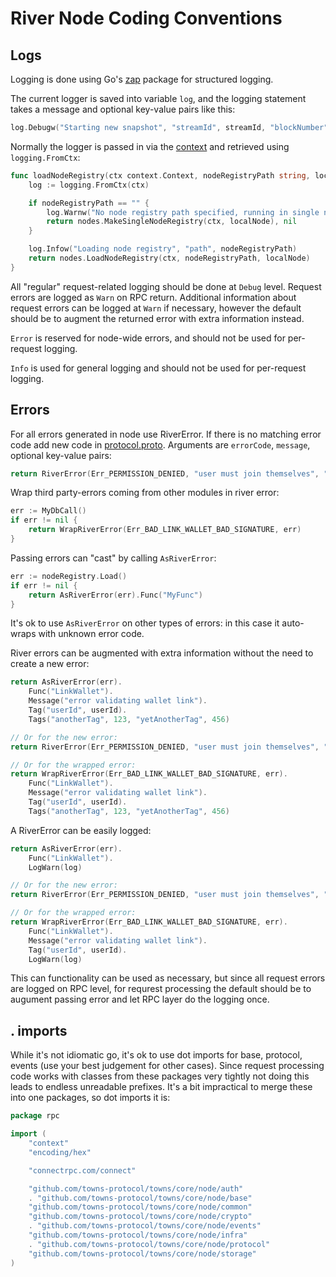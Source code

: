 # River Node Coding Conventions

## Logs

Logging is done using Go's [zap](https://pkg.go.dev/go.uber.org/zap) package for structured logging.

The current logger is saved into variable `log`, and the logging statement takes a message and optional key-value pairs like this:

```go
log.Debugw("Starting new snapshot", "streamId", streamId, "blockNumber", curBlockNum)
```

Normally the logger is passed in via the [context](https://pkg.go.dev/context) and retrieved using `logging.FromCtx`:

```go
func loadNodeRegistry(ctx context.Context, nodeRegistryPath string, localNode *nodes.LocalNode) (nodes.NodeRegistry, error) {
	log := logging.FromCtx(ctx)

	if nodeRegistryPath == "" {
		log.Warnw("No node registry path specified, running in single node configuration")
		return nodes.MakeSingleNodeRegistry(ctx, localNode), nil
	}

	log.Infow("Loading node registry", "path", nodeRegistryPath)
	return nodes.LoadNodeRegistry(ctx, nodeRegistryPath, localNode)
}
```

All "regular" request-related logging should be done at `Debug` level. Request errors are logged as `Warn` on RPC return.
Additional information about request errors can be logged at `Warn` if necessary, however the default should
be to augment the returned error with extra information instead.

`Error` is reserved for node-wide errors, and should not be used for per-request logging.

`Info` is used for general logging and should not be used for per-request logging.

## Errors

For all errors generated in node use RiverError. If there is no matching error code add new code in
[protocol.proto](../../protocol/protocol.proto).
Arguments are `errorCode`, `message`, optional key-value pairs:

```go
return RiverError(Err_PERMISSION_DENIED, "user must join themselves", "user", userId)
```

Wrap third party-errors coming from other modules in river error:

```go
err := MyDbCall()
if err != nil {
    return WrapRiverError(Err_BAD_LINK_WALLET_BAD_SIGNATURE, err)
}
```

Passing errors can "cast" by calling `AsRiverError`:

```go
err := nodeRegistry.Load()
if err != nil {
    return AsRiverError(err).Func("MyFunc")
}
```

It's ok to use `AsRiverError` on other types of errors: in this case it auto-wraps with unknown error code.

River errors can be augmented with extra information without the need to create a new error:

```go
return AsRiverError(err).
    Func("LinkWallet").
    Message("error validating wallet link").
    Tag("userId", userId).
    Tags("anotherTag", 123, "yetAnotherTag", 456)

// Or for the new error:
return RiverError(Err_PERMISSION_DENIED, "user must join themselves", "user", userId).Func("AddJoinEvent")

// Or for the wrapped error:
return WrapRiverError(Err_BAD_LINK_WALLET_BAD_SIGNATURE, err).
    Func("LinkWallet").
    Message("error validating wallet link").
    Tag("userId", userId).
    Tags("anotherTag", 123, "yetAnotherTag", 456)
```

A RiverError can be easily logged:

```go
return AsRiverError(err).
    Func("LinkWallet").
    LogWarn(log)

// Or for the new error:
return RiverError(Err_PERMISSION_DENIED, "user must join themselves", "user", userId).Func("AddJoinEvent").LogDebug(log)

// Or for the wrapped error:
return WrapRiverError(Err_BAD_LINK_WALLET_BAD_SIGNATURE, err).
    Func("LinkWallet").
    Message("error validating wallet link").
    Tag("userId", userId).
    LogWarn(log)
```

This can functionality can be used as necessary, but since all request errors are logged on RPC level, for requrest processing
the default should be to augument passing error and let RPC layer do the logging once.

## . imports

While it's not idiomatic go, it's ok to use dot imports for base, protocol, events (use your best judgement for other cases).
Since request processing code works with classes
from these packages very tightly not doing this leads to endless unreadable prefixes. It's a bit impractical to merge these into
one packages, so dot imports it is:

```go
package rpc

import (
	"context"
	"encoding/hex"

	"connectrpc.com/connect"

	"github.com/towns-protocol/towns/core/node/auth"
	. "github.com/towns-protocol/towns/core/node/base"
	"github.com/towns-protocol/towns/core/node/common"
	"github.com/towns-protocol/towns/core/node/crypto"
	. "github.com/towns-protocol/towns/core/node/events"
	"github.com/towns-protocol/towns/core/node/infra"
	. "github.com/towns-protocol/towns/core/node/protocol"
	"github.com/towns-protocol/towns/core/node/storage"
)
```
